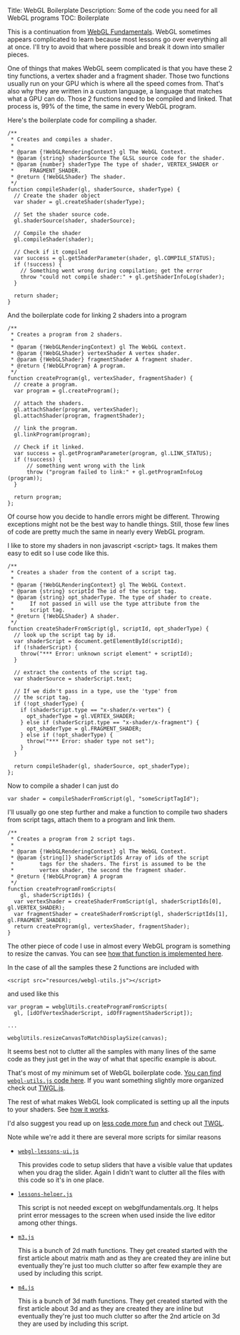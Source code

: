 Title: WebGL Boilerplate
Description: Some of the code you need for all WebGL programs
TOC: Boilerplate


This is a continuation from <a href="webgl-fundamentals.html">WebGL Fundamentals</a>.
WebGL sometimes appears complicated to learn because most lessons
go over everything all at once. I'll try to avoid that where possible
and break it down into smaller pieces.

One of things that makes WebGL seem complicated is that you have these 2
tiny functions, a vertex shader and a fragment shader.  Those two
functions usually run on your GPU which is where all the speed comes from.
That's also why they are written in a custom language, a language that
matches what a GPU can do.  Those 2 functions need to be compiled and
linked.  That process is, 99% of the time, the same in every WebGL
program.

Here's the boilerplate code for compiling a shader.

    /**
     * Creates and compiles a shader.
     *
     * @param {!WebGLRenderingContext} gl The WebGL Context.
     * @param {string} shaderSource The GLSL source code for the shader.
     * @param {number} shaderType The type of shader, VERTEX_SHADER or
     *     FRAGMENT_SHADER.
     * @return {!WebGLShader} The shader.
     */
    function compileShader(gl, shaderSource, shaderType) {
      // Create the shader object
      var shader = gl.createShader(shaderType);

      // Set the shader source code.
      gl.shaderSource(shader, shaderSource);

      // Compile the shader
      gl.compileShader(shader);

      // Check if it compiled
      var success = gl.getShaderParameter(shader, gl.COMPILE_STATUS);
      if (!success) {
        // Something went wrong during compilation; get the error
        throw "could not compile shader:" + gl.getShaderInfoLog(shader);
      }

      return shader;
    }

And the boilerplate code for linking 2 shaders into a program

    /**
     * Creates a program from 2 shaders.
     *
     * @param {!WebGLRenderingContext) gl The WebGL context.
     * @param {!WebGLShader} vertexShader A vertex shader.
     * @param {!WebGLShader} fragmentShader A fragment shader.
     * @return {!WebGLProgram} A program.
     */
    function createProgram(gl, vertexShader, fragmentShader) {
      // create a program.
      var program = gl.createProgram();

      // attach the shaders.
      gl.attachShader(program, vertexShader);
      gl.attachShader(program, fragmentShader);

      // link the program.
      gl.linkProgram(program);

      // Check if it linked.
      var success = gl.getProgramParameter(program, gl.LINK_STATUS);
      if (!success) {
          // something went wrong with the link
          throw ("program failed to link:" + gl.getProgramInfoLog (program));
      }

      return program;
    };

Of course how you decide to handle errors might be different.  Throwing
exceptions might not be the best way to handle things.  Still, those few
lines of code are pretty much the same in nearly every WebGL program.

I like to store my shaders in non javascript &lt;script&gt; tags.  It makes
them easy to edit so I use code like this.

    /**
     * Creates a shader from the content of a script tag.
     *
     * @param {!WebGLRenderingContext} gl The WebGL Context.
     * @param {string} scriptId The id of the script tag.
     * @param {string} opt_shaderType. The type of shader to create.
     *     If not passed in will use the type attribute from the
     *     script tag.
     * @return {!WebGLShader} A shader.
     */
    function createShaderFromScript(gl, scriptId, opt_shaderType) {
      // look up the script tag by id.
      var shaderScript = document.getElementById(scriptId);
      if (!shaderScript) {
        throw("*** Error: unknown script element" + scriptId);
      }

      // extract the contents of the script tag.
      var shaderSource = shaderScript.text;

      // If we didn't pass in a type, use the 'type' from
      // the script tag.
      if (!opt_shaderType) {
        if (shaderScript.type == "x-shader/x-vertex") {
          opt_shaderType = gl.VERTEX_SHADER;
        } else if (shaderScript.type == "x-shader/x-fragment") {
          opt_shaderType = gl.FRAGMENT_SHADER;
        } else if (!opt_shaderType) {
          throw("*** Error: shader type not set");
        }
      }

      return compileShader(gl, shaderSource, opt_shaderType);
    };

Now to compile a shader I can just do

    var shader = compileShaderFromScript(gl, "someScriptTagId");

I'll usually go one step further and make a function to compile two shaders
from script tags, attach them to a program and link them.

    /**
     * Creates a program from 2 script tags.
     *
     * @param {!WebGLRenderingContext} gl The WebGL Context.
     * @param {string[]} shaderScriptIds Array of ids of the script
     *        tags for the shaders. The first is assumed to be the
     *        vertex shader, the second the fragment shader.
     * @return {!WebGLProgram} A program
     */
    function createProgramFromScripts(
        gl, shaderScriptIds) {
      var vertexShader = createShaderFromScript(gl, shaderScriptIds[0], gl.VERTEX_SHADER);
      var fragmentShader = createShaderFromScript(gl, shaderScriptIds[1], gl.FRAGMENT_SHADER);
      return createProgram(gl, vertexShader, fragmentShader);
    }

The other piece of code I use in almost every WebGL program is something to
resize the canvas. You can see [how that function is implemented here](webgl-resizing-the-canvas.html).

In the case of all the samples these 2 functions are included with

    <script src="resources/webgl-utils.js"></script>

and used like this

    var program = webglUtils.createProgramFromScripts(
      gl, [idOfVertexShaderScript, idOfFragmentShaderScript]);

    ...

    webglUtils.resizeCanvasToMatchDisplaySize(canvas);

It seems best not to clutter all the samples with many lines of the same code
as they just get in the way of what that specific example is about.

That's most of my minimum set of WebGL boilerplate code.
[You can find `webgl-utils.js` code here](../resources/webgl-utils.js).
If you want something slightly more organized check out [TWGL.js](https://twgljs.org).

The rest of what makes WebGL look complicated is setting up all the inputs
to your shaders.  See <a href="webgl-how-it-works.html">how it works</a>.

I'd also suggest you read up on [less code more fun](webgl-less-code-more-fun.html) and check out [TWGL](https://twgljs.org).

Note while we're add it there are several more scripts for similar reasons

*   [`webgl-lessons-ui.js`](../resources/webgl-lessons-ui.js)

    This provides code to setup sliders that have a visible value that updates when you drag the slider.
    Again I didn't want to clutter all the files with this code so it's in one place.

*   [`lessons-helper.js`](../resources/lessons-helper.js)

    This script is not needed except on webglfundamentals.org. It helps print error messages to
    the screen when used inside the live editor among other things.

*   [`m3.js`](../resources/m3.js)

    This is a bunch of 2d math functions. They get created started with the first article about
    matrix math and as they are created they are inline but eventually they're just too much clutter
    so after few example they are used by including this script.

*   [`m4.js`](../resources/m4.js)

    This is a bunch of 3d math functions. They get created started with the first article about 3d
    and as they are created they are inline but eventually they're just too much clutter so after
    the 2nd article on 3d they are used by including this script.



